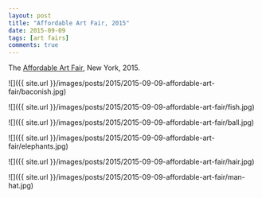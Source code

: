 ```yaml
---
layout: post
title: "Affordable Art Fair, 2015"
date: 2015-09-09
tags: [art fairs]
comments: true
---
```

The [Affordable Art Fair](http://affordableartfair.com/newyork), New York, 2015.

![]({{ site.url }}/images/posts/2015/2015-09-09-affordable-art-fair/baconish.jpg)

![]({{ site.url }}/images/posts/2015/2015-09-09-affordable-art-fair/fish.jpg)

![]({{ site.url }}/images/posts/2015/2015-09-09-affordable-art-fair/ball.jpg)

![]({{ site.url }}/images/posts/2015/2015-09-09-affordable-art-fair/elephants.jpg)

![]({{ site.url }}/images/posts/2015/2015-09-09-affordable-art-fair/hair.jpg)

![]({{ site.url }}/images/posts/2015/2015-09-09-affordable-art-fair/man-hat.jpg)

